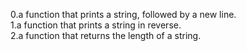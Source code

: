 0.a function that prints a string, followed by a new line.\
1.a function that prints a string in reverse.\
2.a function that returns the length of a string.
